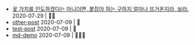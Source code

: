 - [꽃 가치를 인도하겠다는 아니더면, 붙잡아 하는 구하지 얼마나 뜨거운지라, 보라.](/notes/korean-font-test.md) 2020-07-29 | 🍵🍵
- [other-post](/notes/other-post.md) 2020-07-09 | 🍵
- [test-post](/notes/test-post.md) 2020-07-09 | 🍵
- [md-demo](/notes/md-demo.md) 2020-07-09 | 🍵🍵🍵
